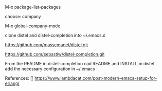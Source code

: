 M-x
package-list-packages

choose: company

M-x
global-company-mode

clone distel and distel-completion into ~/.emacs.d

https://github.com/massemanet/distel.git

https://github.com/sebastiw/distel-completion.git


From the README in distel-completion nad README and INSTALL in distel 
add the necessary configuration in ~/.emacs

References:
[] https://www.lambdacat.com/post-modern-emacs-setup-for-erlang/


